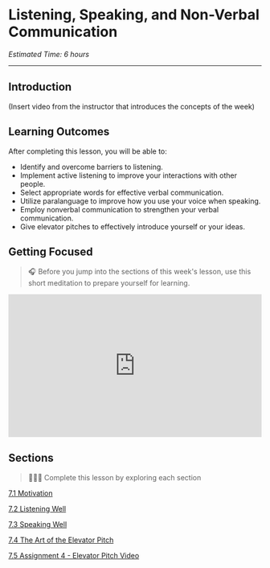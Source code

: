 # Listening, Speaking, and Non-Verbal Communication

*Estimated Time: 6 hours*

---
## Introduction
(Insert video from the instructor that introduces the concepts of the week)

## Learning Outcomes

After completing this lesson, you will be able to:

- Identify and overcome barriers to listening.
- Implement active listening to improve your interactions with other people.
- Select appropriate words for effective verbal communication.
- Utilize paralanguage to improve how you use your voice when speaking.
- Employ nonverbal communication to strengthen your verbal communication.
- Give elevator pitches to effectively introduce yourself or your ideas.

## Getting Focused

> 🎧  Before you jump into the sections of this week's lesson, use this short meditation to prepare yourself for learning.

<div style="position: relative; padding-bottom: 56.25%; height: 0;"><iframe src="https://www.youtube.com/embed/ldFD-L-Csz0" title="YouTube video player" frameborder="0" allow="accelerometer; autoplay; clipboard-write; encrypted-media; gyroscope; picture-in-picture" allowfullscreen style="position: absolute; top: 0; left: 0; width: 100%; height: 100%;"></iframe></div>


## Sections

> 👩🏿‍🏫 Complete this lesson by exploring each section

[7.1 Motivation](/communicating-for-success/listening-and-speaking-effectively/motivation.md)

[7.2 Listening Well](/communicating-for-success/listening-and-speaking-effectively/active-listening.md)
  
[7.3 Speaking Well](/communicating-for-success/listening-and-speaking-effectively/spontaneous-speaking.md)
  
[7.4 The Art of the Elevator Pitch](/communicating-for-success/listening-and-speaking-effectively/presenting-work.nd)

[7.5 Assignment 4 - Elevator Pitch Video](/communicating-for-success/presentation-skills/assignment-4-code-demo.md)


